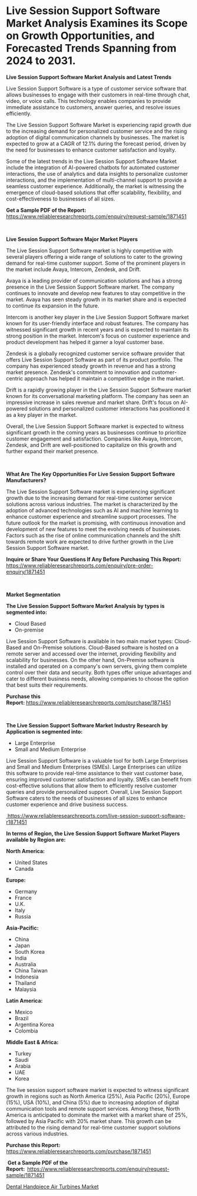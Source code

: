 <p><h1>Live Session Support Software Market Analysis Examines its Scope on Growth Opportunities, and Forecasted Trends Spanning from 2024 to 2031.</h1></p><p><strong>Live Session Support Software Market Analysis and Latest Trends</strong></p>
<p><p>Live Session Support Software is a type of customer service software that allows businesses to engage with their customers in real-time through chat, video, or voice calls. This technology enables companies to provide immediate assistance to customers, answer queries, and resolve issues efficiently.</p><p>The Live Session Support Software Market is experiencing rapid growth due to the increasing demand for personalized customer service and the rising adoption of digital communication channels by businesses. The market is expected to grow at a CAGR of 12.1% during the forecast period, driven by the need for businesses to enhance customer satisfaction and loyalty.</p><p>Some of the latest trends in the Live Session Support Software Market include the integration of AI-powered chatbots for automated customer interactions, the use of analytics and data insights to personalize customer interactions, and the implementation of multi-channel support to provide a seamless customer experience. Additionally, the market is witnessing the emergence of cloud-based solutions that offer scalability, flexibility, and cost-effectiveness to businesses of all sizes.</p></p>
<p><strong>Get a Sample PDF of the Report:&nbsp;</strong> <a href="https://www.reliableresearchreports.com/enquiry/request-sample/1871451">https://www.reliableresearchreports.com/enquiry/request-sample/1871451</a></p>
<p>&nbsp;</p>
<p><strong>Live Session Support Software Major Market Players</strong></p>
<p><p>The Live Session Support Software market is highly competitive with several players offering a wide range of solutions to cater to the growing demand for real-time customer support. Some of the prominent players in the market include Avaya, Intercom, Zendesk, and Drift.</p><p>Avaya is a leading provider of communication solutions and has a strong presence in the Live Session Support Software market. The company continues to innovate and develop new features to stay competitive in the market. Avaya has seen steady growth in its market share and is expected to continue its expansion in the future.</p><p>Intercom is another key player in the Live Session Support Software market known for its user-friendly interface and robust features. The company has witnessed significant growth in recent years and is expected to maintain its strong position in the market. Intercom's focus on customer experience and product development has helped it garner a loyal customer base.</p><p>Zendesk is a globally recognized customer service software provider that offers Live Session Support Software as part of its product portfolio. The company has experienced steady growth in revenue and has a strong market presence. Zendesk's commitment to innovation and customer-centric approach has helped it maintain a competitive edge in the market.</p><p>Drift is a rapidly growing player in the Live Session Support Software market known for its conversational marketing platform. The company has seen an impressive increase in sales revenue and market share. Drift's focus on AI-powered solutions and personalized customer interactions has positioned it as a key player in the market.</p><p>Overall, the Live Session Support Software market is expected to witness significant growth in the coming years as businesses continue to prioritize customer engagement and satisfaction. Companies like Avaya, Intercom, Zendesk, and Drift are well-positioned to capitalize on this growth and further expand their market presence.</p></p>
<p>&nbsp;</p>
<p><strong>What Are The Key Opportunities For Live Session Support Software Manufacturers?</strong></p>
<p><p>The Live Session Support Software market is experiencing significant growth due to the increasing demand for real-time customer service solutions across various industries. The market is characterized by the adoption of advanced technologies such as AI and machine learning to enhance customer experience and streamline support processes. The future outlook for the market is promising, with continuous innovation and development of new features to meet the evolving needs of businesses. Factors such as the rise of online communication channels and the shift towards remote work are expected to drive further growth in the Live Session Support Software market.</p></p>
<p><strong>Inquire or Share Your Questions If Any Before Purchasing This Report:</strong> <a href="https://www.reliableresearchreports.com/enquiry/pre-order-enquiry/1871451">https://www.reliableresearchreports.com/enquiry/pre-order-enquiry/1871451</a></p>
<p>&nbsp;</p>
<p><strong>Market Segmentation</strong></p>
<p><strong>The Live Session Support Software Market Analysis by types is segmented into:</strong></p>
<p><ul><li>Cloud Based</li><li>On-premise</li></ul></p>
<p><p>Live Session Support Software is available in two main market types: Cloud-Based and On-Premise solutions. Cloud-Based software is hosted on a remote server and accessed over the internet, providing flexibility and scalability for businesses. On the other hand, On-Premise software is installed and operated on a company's own servers, giving them complete control over their data and security. Both types offer unique advantages and cater to different business needs, allowing companies to choose the option that best suits their requirements.</p></p>
<p><strong>Purchase this Report:&nbsp;</strong><a href="https://www.reliableresearchreports.com/purchase/1871451">https://www.reliableresearchreports.com/purchase/1871451</a></p>
<p>&nbsp;</p>
<p><strong>The Live Session Support Software Market Industry Research by Application is segmented into:</strong></p>
<p><ul><li>Large Enterprise</li><li>Small and Medium Enterprise</li></ul></p>
<p><p>Live Session Support Software is a valuable tool for both Large Enterprises and Small and Medium Enterprises (SMEs). Large Enterprises can utilize this software to provide real-time assistance to their vast customer base, ensuring improved customer satisfaction and loyalty. SMEs can benefit from cost-effective solutions that allow them to efficiently resolve customer queries and provide personalized support. Overall, Live Session Support Software caters to the needs of businesses of all sizes to enhance customer experience and drive business success.</p></p>
<p><a href="https://www.reliableresearchreports.com/live-session-support-software-r1871451">&nbsp;https://www.reliableresearchreports.com/live-session-support-software-r1871451</a></p>
<p><strong>In terms of Region, the Live Session Support Software Market Players available by Region are:</strong></p>
<p>
    <p> <strong> North America: </strong>
        <ul>
            <li>United States</li>
            <li>Canada</li>
        </ul>
        </p> 
    <p> <strong> Europe: </strong>
        <ul>
            <li>Germany</li>
            <li>France</li>
            <li>U.K.</li>
            <li>Italy</li>
            <li>Russia</li>
        </ul>
        </p> 
    <p> <strong> Asia-Pacific: </strong>
        <ul>
            <li>China</li>
            <li>Japan</li>
            <li>South Korea</li>
            <li>India</li>
            <li>Australia</li>
            <li>China Taiwan</li>
            <li>Indonesia</li>
            <li>Thailand</li>
            <li>Malaysia</li>
        </ul>
        </p> 
    <p> <strong> Latin America: </strong>
        <ul>
            <li>Mexico</li>
            <li>Brazil</li>
            <li>Argentina Korea</li>
            <li>Colombia</li>
        </ul>
        </p> 
    <p> <strong> Middle East & Africa: </strong>
        <ul>
            <li>Turkey</li>
            <li>Saudi</li>
            <li>Arabia</li>
            <li>UAE</li>
            <li>Korea</li>
        </ul>
    </p>
    </p>
<p><p>The live session support software market is expected to witness significant growth in regions such as North America (25%), Asia Pacific (20%), Europe (15%), USA (10%), and China (5%) due to increasing adoption of digital communication tools and remote support services. Among these, North America is anticipated to dominate the market with a market share of 25%, followed by Asia Pacific with 20% market share. This growth can be attributed to the rising demand for real-time customer support solutions across various industries.</p></p>
<p><strong>Purchase this Report: </strong><a href="https://www.reliableresearchreports.com/purchase/1871451">https://www.reliableresearchreports.com/purchase/1871451</a></p>
<p>&nbsp;<strong>Get a Sample PDF of the Report:&nbsp;&nbsp;</strong><a href="https://www.reliableresearchreports.com/enquiry/request-sample/1871451">https://www.reliableresearchreports.com/enquiry/request-sample/1871451</a></p>
<p><strong></strong></p>
<p><p><a href="https://github.com/NaomieConner2023/Market-Research-Report-List-1/blob/main/dental-handpiece-air-turbines-market.md">Dental Handpiece Air Turbines Market</a></p></p>